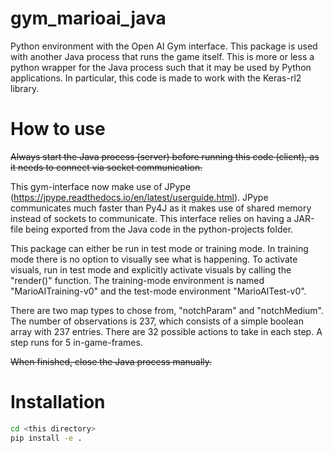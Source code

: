 
# gym_marioai_java

Python environment with the Open AI Gym interface. This package is used with another Java process that runs the game itself. This is more or less a python wrapper for the Java process such that it may be used by Python applications. In particular, this code is made to work with the Keras-rl2 library.

# How to use

<del>Always start the Java process (server) before running this code (client), as it needs to connect via socket communication.
  
This gym-interface now make use of JPype (https://jpype.readthedocs.io/en/latest/userguide.html). JPype communicates much faster than Py4J as it makes use of shared memory instead of sockets to communicate. This interface relies on having a JAR-file being exported from the Java code in the python-projects folder.

This package can either be run in test mode or training mode. In training mode there is no option to visually see what is happening. To activate visuals, run in test mode and explicitly activate visuals by calling the "render()" function. The training-mode environment is named "MarioAITraining-v0" and the test-mode environment "MarioAITest-v0".

There are two map types to chose from, "notchParam" and "notchMedium". The number of observations is 237, which consists of a simple boolean array with 237 entries. There are 32 possible actions to take in each step. A step runs for 5 in-game-frames.

<del>When finished, close the Java process manually.

# Installation

```bash
cd <this directory>
pip install -e .
```
